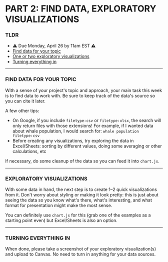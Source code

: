 # PART 2: FIND DATA, EXPLORATORY VISUALIZATIONS

### TLDR  
* ⚠️ Due Monday, April 26 by 11am EST ⚠️  
* [Find data for your topic](#find-data-for-your-topic)  
* [One or two exploratory visualizations](#exploratory-visualizations)  
* [Turning everything in](#turning-everything-in)  

***

### FIND DATA FOR YOUR TOPIC  
With a sense of your project's topic and approach, your main task this week is to find data to work with. Be sure to keep track of the data's source so you can cite it later.

A few other tips:  
* On Google, if you include `filetype:csv` or `filetype:xlsx`, the search will only return files with those extensions! For example, if I wanted data about whale population, I would search for: `whale population filetype:csv`  
* Before creating any visualizations, try exploring the data in Excel/Sheets: sorting by different values, doing some averaging or other calculations, etc  

If necessary, do some cleanup of the data so you can feed it into `chart.js`.

***

### EXPLORATORY VISUALIZATIONS  
With some data in hand, the next step is to create 1–2 quick visualizations from it. Don't worry about styling or making it look pretty: this is just about seeing the data so you know what's there, what's interesting, and what format for presentation might make the most sense.

You can definitely use `chart.js` for this (grab one of the examples as a starting point even) but Excel/Sheets is also an option.

***

### TURNING EVERYTHING IN  
When done, please take a screenshot of your exploratory visualization(s) and upload to Canvas. No need to turn in anything for your data sources.

